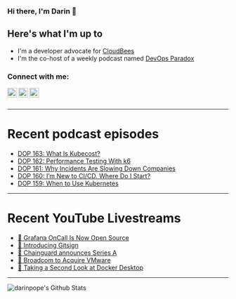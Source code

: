 ### Hi there, I'm Darin 👋

## Here's what I'm up to
- I'm a developer advocate for [CloudBees][cloudbees-website]
- I'm the co-host of a weekly podcast named [DevOps Paradox][dop-website]

### Connect with me:

[<img align="left" alt="darinpope | Twitter" width="22px" src="https://cdn.jsdelivr.net/npm/simple-icons@v3/icons/twitter.svg" />][twitter]
[<img align="left" alt="darinpope | LinkedIn" width="22px" src="https://cdn.jsdelivr.net/npm/simple-icons@v3/icons/linkedin.svg" />][linkedin]
[<img align="left" alt="darinpope | Instagram" width="22px" src="https://cdn.jsdelivr.net/npm/simple-icons@v3/icons/instagram.svg" />][instagram]

<br />
<br />

---

# Recent podcast episodes
<!-- BLOG-POST-LIST:START -->
- [DOP 163: What Is Kubecost?](https://www.devopsparadox.com/episodes/what-is-kubecost-163/)
- [DOP 162: Performance Testing With k6](https://www.devopsparadox.com/episodes/performance-testing-with-k6-162/)
- [DOP 161: Why Incidents Are Slowing Down Companies](https://www.devopsparadox.com/episodes/why-incidents-are-slowing-down-companies-161/)
- [DOP 160: I’m New to CI/CD. Where Do I Start?](https://www.devopsparadox.com/episodes/im-new-to-ci-cd-where-do-i-start-160/)
- [DOP 159: When to Use Kubernetes](https://www.devopsparadox.com/episodes/when-to-use-kubernetes-159/)
<!-- BLOG-POST-LIST:END -->

---

# Recent YouTube Livestreams
<!-- YOUTUBE:START -->
- [🔴 Grafana OnCall Is Now Open Source](https://www.youtube.com/watch?v=wb1jvO_WTM4)
- [🔴 Introducing Gitsign](https://www.youtube.com/watch?v=YwnLb-UeSaU)
- [🔴 Chainguard announces Series A](https://www.youtube.com/watch?v=cowPOyih8Zo)
- [🔴 Broadcom to Acquire VMware](https://www.youtube.com/watch?v=xfKdYRERq08)
- [🔴 Taking a Second Look at Docker Desktop](https://www.youtube.com/watch?v=3Slc_L2rNMM)
<!-- YOUTUBE:END -->

---

<img align="left" alt="darinpope's Github Stats" src="https://github-readme-stats.codestackr.vercel.app/api?username=darinpope&show_icons=true&hide_border=true" />


[website]: https://www.darinpope.com/
[twitter]: https://twitter.com/darinpope
[youtube]: https://youtube.com/darinpope
[instagram]: https://instagram.com/darinpope
[linkedin]: https://linkedin.com/in/darinpope
[cloudbees-website]: https://www.cloudbees.com/
[dop-website]: https://www.devopsparadox.com/

<!--
**darinpope/darinpope** is a ✨ _special_ ✨ repository because its `README.md` (this file) appears on your GitHub profile.

Here are some ideas to get you started:

- 🔭 I’m currently working on ...
- 🌱 I’m currently learning ...
- 👯 I’m looking to collaborate on ...
- 🤔 I’m looking for help with ...
- 💬 Ask me about ...
- 📫 How to reach me: ...
- 😄 Pronouns: ...
- ⚡ Fun fact: ...
-->
